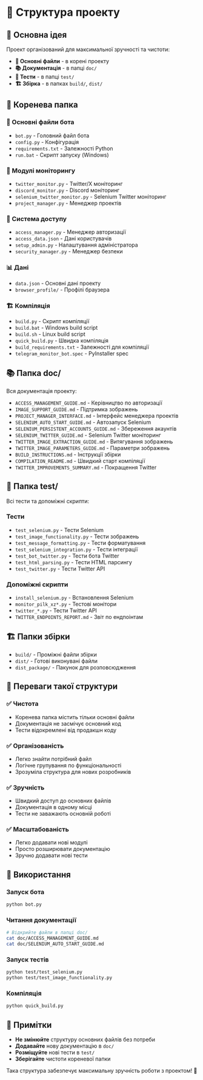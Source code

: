 # 📁 Структура проекту

## 🎯 Основна ідея

Проект організований для максимальної зручності та чистоти:

- **🤖 Основні файли** - в корені проекту
- **📚 Документація** - в папці `doc/`
- **🧪 Тести** - в папці `test/`
- **🏗️ Збірка** - в папках `build/`, `dist/`

## 📂 Коренева папка

### 🤖 Основні файли бота
- `bot.py` - Головний файл бота
- `config.py` - Конфігурація
- `requirements.txt` - Залежності Python
- `run.bat` - Скрипт запуску (Windows)

### 🔧 Модулі моніторингу
- `twitter_monitor.py` - Twitter/X моніторинг
- `discord_monitor.py` - Discord моніторинг
- `selenium_twitter_monitor.py` - Selenium Twitter моніторинг
- `project_manager.py` - Менеджер проектів

### 🔐 Система доступу
- `access_manager.py` - Менеджер авторизації
- `access_data.json` - Дані користувачів
- `setup_admin.py` - Налаштування адміністратора
- `security_manager.py` - Менеджер безпеки

### 📊 Дані
- `data.json` - Основні дані проекту
- `browser_profile/` - Профілі браузера

### 🏗️ Компіляція
- `build.py` - Скрипт компіляції
- `build.bat` - Windows build script
- `build.sh` - Linux build script
- `quick_build.py` - Швидка компіляція
- `build_requirements.txt` - Залежності для компіляції
- `telegram_monitor_bot.spec` - PyInstaller spec

## 📚 Папка doc/

Вся документація проекту:

- `ACCESS_MANAGEMENT_GUIDE.md` - Керівництво по авторизації
- `IMAGE_SUPPORT_GUIDE.md` - Підтримка зображень
- `PROJECT_MANAGER_INTERFACE.md` - Інтерфейс менеджера проектів
- `SELENIUM_AUTO_START_GUIDE.md` - Автозапуск Selenium
- `SELENIUM_PERSISTENT_ACCOUNTS_GUIDE.md` - Збереження акаунтів
- `SELENIUM_TWITTER_GUIDE.md` - Selenium Twitter моніторинг
- `TWITTER_IMAGE_EXTRACTION_GUIDE.md` - Витягування зображень
- `TWITTER_IMAGE_PARAMETERS_GUIDE.md` - Параметри зображень
- `BUILD_INSTRUCTIONS.md` - Інструкції збірки
- `COMPILATION_README.md` - Швидкий старт компіляції
- `TWITTER_IMPROVEMENTS_SUMMARY.md` - Покращення Twitter

## 🧪 Папка test/

Всі тести та допоміжні скрипти:

### Тести
- `test_selenium.py` - Тести Selenium
- `test_image_functionality.py` - Тести зображень
- `test_message_formatting.py` - Тести форматування
- `test_selenium_integration.py` - Тести інтеграції
- `test_bot_twitter.py` - Тести бота Twitter
- `test_html_parsing.py` - Тести HTML парсингу
- `test_twitter.py` - Тести Twitter API

### Допоміжні скрипти
- `install_selenium.py` - Встановлення Selenium
- `monitor_pilk_xz*.py` - Тестові монітори
- `twitter_*.py` - Тести Twitter API
- `TWITTER_ENDPOINTS_REPORT.md` - Звіт по ендпоінтам

## 🏗️ Папки збірки

- `build/` - Проміжні файли збірки
- `dist/` - Готові виконувані файли
- `dist_package/` - Пакунок для розповсюдження

## 🎯 Переваги такої структури

### ✅ Чистота
- Коренева папка містить тільки основні файли
- Документація не засмічує основний код
- Тести відокремлені від продакшн коду

### ✅ Організованість
- Легко знайти потрібний файл
- Логічне групування по функціональності
- Зрозуміла структура для нових розробників

### ✅ Зручність
- Швидкий доступ до основних файлів
- Документація в одному місці
- Тести не заважають основній роботі

### ✅ Масштабованість
- Легко додавати нові модулі
- Просто розширювати документацію
- Зручно додавати нові тести

## 🚀 Використання

### Запуск бота
```bash
python bot.py
```

### Читання документації
```bash
# Відкрийте файли в папці doc/
cat doc/ACCESS_MANAGEMENT_GUIDE.md
cat doc/SELENIUM_AUTO_START_GUIDE.md
```

### Запуск тестів
```bash
python test/test_selenium.py
python test/test_image_functionality.py
```

### Компіляція
```bash
python quick_build.py
```

## 📝 Примітки

- **Не змінюйте** структуру основних файлів без потреби
- **Додавайте** нову документацію в `doc/`
- **Розміщуйте** нові тести в `test/`
- **Зберігайте** чистоти кореневої папки

Така структура забезпечує максимальну зручність роботи з проектом! 🎯